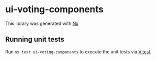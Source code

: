 # ui-voting-components

This library was generated with [Nx](https://nx.dev).

## Running unit tests

Run `nx test ui-voting-components` to execute the unit tests via [Vitest](https://vitest.dev/).
